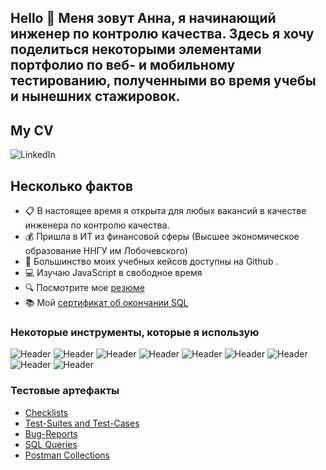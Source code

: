 
## Hello 👋 Меня зовут Анна, я начинающий инженер по контролю качества. Здесь я хочу поделиться некоторыми элементами портфолио по веб- и мобильному тестированию, полученными во время учебы и нынешних стажировок.

## My CV
<img scr="" alt="LinkedIn"/>
</a>

## Несколько фактов

- 📋 В настоящее время я открыта для любых вакансий в качестве инженера по контролю качества.
- 💰 Пришла в ИТ из финансовой сферы (Высшее экономическое образование ННГУ им Лобочевского)
- 📔 Большинство моих учебных кейсов доступны на Github .
- 💻 Изучаю JavaScript в свободное время
- 🔍 Посмотрите мое [резюме]()
- 📚 Мой [сертификат об окончании SQL](https://stepik.org/cert/1593065) 

### Некоторые инструменты, которые я использую
![Header](https://img.shields.io/badge/Jira-090909?style=for-the-badge&logo=jira&logoColor=136be1)
![Header](https://img.shields.io/badge/Postman-090909?style=for-the-badge&logo=postman&logoColor=f76935)
![Header](https://img.shields.io/badge/Github-090909?style=for-the-badge&logo=github&logoColor=8cc4d7)
![Header](https://img.shields.io/badge/Figma-090909?style=for-the-badge&logo=figma&logoColor=7d5fa6)
![Header](https://img.shields.io/badge/MySQL-090909?style=for-the-badge&logo=mysql&logoColor=00618a)
![Header](https://img.shields.io/badge/TestRail-090909?style=for-the-badge&logo=&logoColor=71b556)
![Header](https://img.shields.io/badge/HTML-090909?style=for-the-badge&logo=html5&logoColor=#E34F26)
![Header](https://img.shields.io/badge/CSS3-090909?style=for-the-badge&logo=CSS3&logoColor=#1572B6)
![Header](https://img.shields.io/badge/visual%20studio%20code-090909?style=for-the-badge&logo=visual%20studio%20code&logoColor=#007ACC)


### Тестовые артефакты

- [Checklists](https://github.com/artichokeee/checklist)
- [Test-Suites and Test-Cases](https://github.com/artichokeee/test-cases)
- [Bug-Reports](https://github.com/artichokeee/bug-reports)
- [SQL Queries](https://github.com/artichokeee/SQL)
- [Postman Collections](https://github.com/artichokeee/postman)



